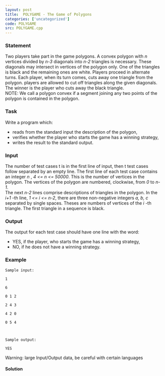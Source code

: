 ```yaml
---
layout: post
title:  POLYGAME - The Game of Polygons
categories: ['uncategorized']
code: POLYGAME
src: POLYGAME.cpp
---
```


### **Statement**

Two players take part in the game polygons. A convex polygon with _n_
vertices divided by _n-3_ diagonals into _n-2_ triangles is necessary. These
diagonals may intersect in vertices of the polygon only. One of the triangles
is black and the remaining ones are white. Players proceed in alternate turns.
Each player, when its turn comes, cuts away one triangle from the polygon.
players are allowed to cut off triangles along the given diagonals. The winner
is the player who cuts away the black triangle.  
NOTE: We call a polygon convex if a segment joining any two points of the
polygon is contained in the polygon.

### Task

Write a program which:

  * reads from the standard input the description of the polygon, 
  * verifies whether the player who starts the game has a winning strategy, 
  * writes the result to the standard output. 

### Input

The number of test cases t is in the first line of input, then t test cases
follow separated by an empty line. The first line of each test case contains
an integer _n_ , _4 <= n <= 50000_. This is the number of vertices in the
polygon. The vertices of the polygon are numbered, clockwise, from _0_ to
_n-1_.  
The next _n-2_ lines comprise descriptions of triangles in the polygon. In the
_i+1_ -th line, _1 <= i <= n-2_, there are three non-negative integers _a, b,
c_ separated by single spaces. Theses are numbers of vertices of the _i_ -th
triangle. The first triangle in a sequence is black.

### Output

The output for each test case should have one line with the word:

  * YES, if the player, who starts the game has a winning strategy,
  * NO, if he does not have a winning strategy.

### Example

    
    
    Sample input:
    1
    6
    0 1 2
    2 4 3
    4 2 0
    0 5 4
    
    Sample output:
    YES

Warning: large Input/Output data, be careful with certain languages



#### **Solution**



